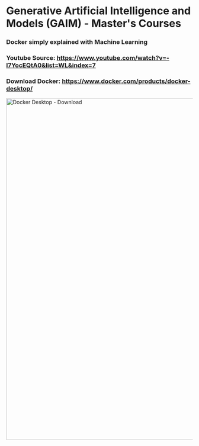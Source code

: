 # Generative Artificial Intelligence and Models (GAIM) - Master's Courses
### Docker simply explained with Machine Learning

### Youtube Source: https://www.youtube.com/watch?v=-l7YocEQtA0&list=WL&index=7

### Download Docker: https://www.docker.com/products/docker-desktop/

<img width="923" alt="Docker Desktop - Download" src="https://github.com/user-attachments/assets/074bbe50-51c6-4a58-ab1d-d02fb83409a9">
